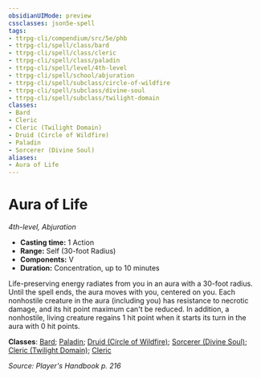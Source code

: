 ```yaml
---
obsidianUIMode: preview
cssclasses: json5e-spell
tags:
- ttrpg-cli/compendium/src/5e/phb
- ttrpg-cli/spell/class/bard
- ttrpg-cli/spell/class/cleric
- ttrpg-cli/spell/class/paladin
- ttrpg-cli/spell/level/4th-level
- ttrpg-cli/spell/school/abjuration
- ttrpg-cli/spell/subclass/circle-of-wildfire
- ttrpg-cli/spell/subclass/divine-soul
- ttrpg-cli/spell/subclass/twilight-domain
classes:
- Bard
- Cleric
- Cleric (Twilight Domain)
- Druid (Circle of Wildfire)
- Paladin
- Sorcerer (Divine Soul)
aliases:
- Aura of Life
---
```

# Aura of Life
*4th-level, Abjuration*  


- **Casting time:** 1 Action
- **Range:** Self (30-foot Radius)
- **Components:** V
- **Duration:** Concentration, up to 10 minutes

Life-preserving energy radiates from you in an aura with a 30-foot radius. Until the spell ends, the aura moves with you, centered on you. Each nonhostile creature in the aura (including you) has resistance to necrotic damage, and its hit point maximum can't be reduced. In addition, a nonhostile, living creature regains 1 hit point when it starts its turn in the aura with 0 hit points.

**Classes**: [Bard](/3-Mechanics/CLI/Compendium/lists/list-spells-classes-bard.md); [Paladin](/3-Mechanics/CLI/Compendium/lists/list-spells-classes-paladin.md); [Druid (Circle of Wildfire)](/3-Mechanics/CLI/Compendium/lists/list-spells-classes-circle-of-wildfire-tce.md "subclass=TCE"); [Sorcerer (Divine Soul)](/3-Mechanics/CLI/Compendium/lists/list-spells-classes-divine-soul-xge.md "subclass=XGE"); [Cleric (Twilight Domain)](/3-Mechanics/CLI/Compendium/lists/list-spells-classes-twilight-domain-tce.md "subclass=TCE"); [Cleric](/3-Mechanics/CLI/Compendium/lists/list-spells-classes-cleric.md)

*Source: Player's Handbook p. 216*